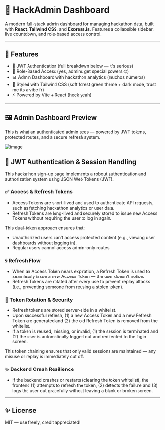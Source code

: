# 🌿 HackAdmin Dashboard

A modern full-stack admin dashboard for managing hackathon data, built with **React**, **Tailwind CSS**, and **Express.js**. Features a collapsible sidebar, live countdown, and role-based access control.

---

## 🔧 Features

-   🔐 JWT Authentication (full breakdown below — it's serious)
-   👤 Role-Based Access (yes, admins get special powers 🤓)
-   📊 Admin Dashboard with hackathon analytics (muchos números)
-   💅 Styled with Tailwind CSS (soft forest green theme + dark mode, trust me its a vibe fr)
-   ⚡ Powered by Vite + React (heck yeah)

---

## 🖼️ Admin Dashboard Preview
This is what an authenticated admin sees — powered by JWT tokens, protected routes, and a secure refresh system.

![image](https://github.com/user-attachments/assets/7606ea3c-105b-4ed3-9367-78b5d177cded)

## 🔐 JWT Authentication & Session Handling
This hackathon sign-up page implements a robout authentication and authorization system using JSON Web Tokens (JWT).

### ✅ Access & Refresh Tokens
- Access Tokens are short-lived and used to authenticate API requests, such as fetching hackathon analytics or user data.
- Refresh Tokens are long-lived and securely stored to issue new Access Tokens without requiring the user to log in again.

This dual-token approach ensures that:
- Unauthorized users can’t access protected content (e.g., viewing user dashboards without logging in).
- Regular users cannot access admin-only routes.

### 🌀 Refresh Flow
- When an Access Token nears expiration, a Refresh Token is used to seamlessly issue a new Access Token — the user doesn’t notice.
- Refresh Tokens are rotated after every use to prevent replay attacks (i.e., preventing someone from reusing a stolen token).

### 🧠 Token Rotation & Security
- Refresh tokens are stored server-side in a whitelist.
- Upon successful refresh, (1) a new Access Token and a new Refresh Token are generated and (2) the old Refresh Token is removed from the whitelist.
- If a token is reused, missing, or invalid, (1) the session is terminated and (2) the user is automatically logged out and redirected to the login screen.

This token chaining ensures that only valid sessions are maintained — any misuse or replay is immediately cut off.

### 💥 Backend Crash Resilience 
- If the backend crashes or restarts (clearing the token whitelist), the frontend
(1) attempts to refresh the token, (2) detects the failure and (3) logs the user out gracefully without leaving a blank or broken screen.
---

## ✨ License

MIT — use freely, credit appreciated!
